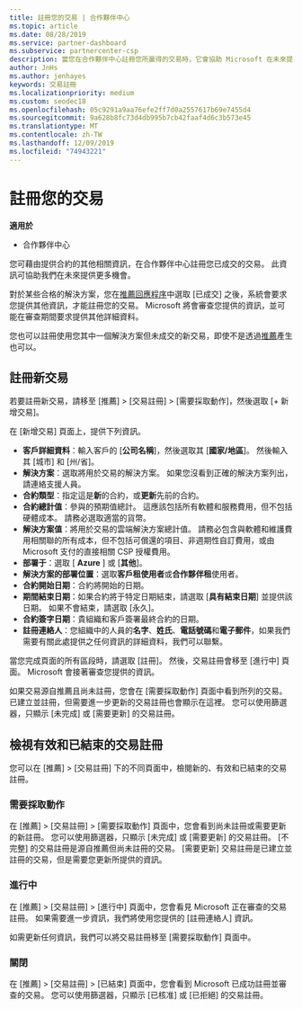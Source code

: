```yaml
---
title: 註冊您的交易 | 合作夥伴中心
ms.topic: article
ms.date: 08/28/2019
ms.service: partner-dashboard
ms.subservice: partnercenter-csp
description: 當您在合作夥伴中心註冊您所贏得的交易時，它會協助 Microsoft 在未來提供更多機會。
author: JnHs
ms.author: jenhayes
keywords: 交易註冊
ms.localizationpriority: medium
ms.custom: seodec18
ms.openlocfilehash: 05c9291a9aa76efe2ff7d0a2557617b69e7455d4
ms.sourcegitcommit: 9a628b8fc73d4db995b7cb42faaf4d6c3b573e45
ms.translationtype: MT
ms.contentlocale: zh-TW
ms.lasthandoff: 12/09/2019
ms.locfileid: "74943221"
---
```

# <a name="register-your-deals"></a>註冊您的交易

**適用於**

-  合作夥伴中心

您可藉由提供合約的其他相關資訊，在合作夥伴中心註冊您已成交的交易。 此資訊可協助我們在未來提供更多機會。

對於某些合格的解決方案，您在[推薦回應程序](responding-to-referrals.md)中選取 [已成交] 之後，系統會要求您提供其他資訊，才能註冊您的交易。 Microsoft 將會審查您提供的資訊，並可能在審查期間要求提供其他詳細資料。

您也可以註冊使用您其中一個解決方案但未成交的新交易，即使不是透過[推薦](referrals.md)產生也可以。 

## <a name="register-a-new-deal"></a>註冊新交易

若要註冊新交易，請移至 [推薦] > [交易註冊] > [需要採取動作]，然後選取 [+ 新增交易]。

在 [新增交易] 頁面上，提供下列資訊。

- **客戶詳細資料**：輸入客戶的 [**公司名稱**]，然後選取其 [**國家/地區**]。 然後輸入其 [城市] 和 [州/省]。
- **解決方案**：選取將用於交易的解決方案。 如果您沒看到正確的解決方案列出，請連絡支援人員。
- **合約類型**：指定這是**新**的合約，或**更新**先前的合約。
- **合約總計值**：參與的預期值總計。 這應該包括所有軟體和服務費用，但不包括硬體成本。 請務必選取適當的貨幣。
- **解決方案值**：將用於交易的雲端解決方案總計值。 請務必包含與軟體和維護費用相關聯的所有成本，但不包括可償還的項目、非週期性自訂費用，或由 Microsoft 支付的直接相關 CSP 授權費用。
- **部署于**：選取 [ **Azure** ] 或 [**其他**]。
- **解決方案的部署位置**：選取**客戶租使用者**或**合作夥伴租**使用者。
- **合約開始日期**：合約將開始的日期。
- **期間結束日期**：如果合約將于特定日期結束，請選取 [**具有結束日期**] 並提供該日期。 如果不會結束，請選取 [永久]。
- **合約簽字日期**：貴組織和客戶簽署最終合約的日期。
- **註冊連絡人**：您組織中的人員的**名字**、**姓氏**、**電話號碼**和**電子郵件**，如果我們需要有關此處提供之任何資訊的詳細資料，我們可以聯繫。

當您完成頁面的所有區段時，請選取 [註冊]。 然後，交易註冊會移至 [進行中] 頁面。 Microsoft 會接著審查您提供的資訊。

如果交易源自推薦且尚未註冊，您會在 [需要採取動作] 頁面中看到所列的交易。 已建立並註冊，但需要進一步更新的交易註冊也會顯示在這裡。 您可以使用篩選器，只顯示 [未完成] 或 [需要更新] 的交易註冊。

## <a name="viewing-active-and-closed-deal-registrations"></a>檢視有效和已結束的交易註冊

您可以在 [推薦] > [交易註冊] 下的不同頁面中，檢閱新的、有效和已結束的交易註冊。

### <a name="action-required"></a>需要採取動作

在 [推薦] > [交易註冊] > [需要採取動作] 頁面中，您會看到尚未註冊或需要更新的新註冊。 您可以使用篩選器，只顯示 [未完成] 或 [需要更新] 的交易註冊。 [不完整] 的交易註冊是源自推薦但尚未註冊的交易。 [需要更新] 交易註冊是已建立並註冊的交易，但是需要您更新所提供的資訊。

### <a name="in-progress"></a>進行中

在 [推薦] > [交易註冊] > [進行中] 頁面中，您會看見 Microsoft 正在審查的交易註冊。 如果需要進一步資訊，我們將使用您提供的 [註冊連絡人] 資訊。

如需更新任何資訊，我們可以將交易註冊移至 [需要採取動作] 頁面中。

### <a name="closed"></a>關閉

在 [推薦] > [交易註冊] > [已結束] 頁面中，您會看到 Microsoft 已成功註冊並審查的交易。 您可以使用篩選器，只顯示 [已核准] 或 [已拒絕] 的交易註冊。
